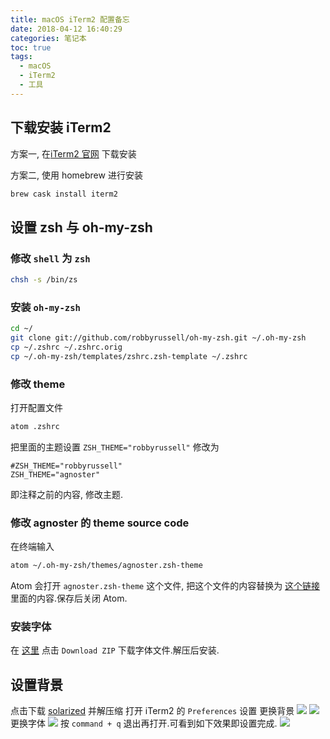 ```yaml
---
title: macOS iTerm2 配置备忘
date: 2018-04-12 16:40:29
categories: 笔记本
toc: true
tags:
  - macOS
  - iTerm2
  - 工具
---
```


## 下载安装 iTerm2
方案一, 在[iTerm2 官网](https://www.iterm2.com/) 下载安装

方案二, 使用 homebrew 进行安装

```bash
brew cask install iterm2
```

## 设置 zsh 与 oh-my-zsh

### 修改 `shell` 为 `zsh`

```bash
chsh -s /bin/zs
```

### 安装 `oh-my-zsh`

```bash
cd ~/
git clone git://github.com/robbyrussell/oh-my-zsh.git ~/.oh-my-zsh
cp ~/.zshrc ~/.zshrc.orig
cp ~/.oh-my-zsh/templates/zshrc.zsh-template ~/.zshrc
```

### 修改 theme
打开配置文件

```bash
atom .zshrc
```

把里面的主题设置 `ZSH_THEME="robbyrussell"` 修改为

```
#ZSH_THEME="robbyrussell"
ZSH_THEME="agnoster"
```

即注释之前的内容, 修改主题.

### 修改 agnoster 的 theme source code
在终端输入

```bash
atom ~/.oh-my-zsh/themes/agnoster.zsh-theme
```

Atom 会打开 `agnoster.zsh-theme` 这个文件, 把这个文件的内容替换为 [这个链接](https://gist.github.com/agnoster/3712874/raw/c3107c06c04fb42b0ca27b0a81b15854819969c6/agnoster.zsh-theme ) 里面的内容.保存后关闭 Atom.

### 安装字体
在 [这里](https://gist.github.com/qrush/1595572) 点击 `Download ZIP` 下载字体文件.解压后安装.

## 设置背景
点击下载 [solarized](http://ethanschoonover.com/solarized/files/solarized.zip) 并解压缩
打开 iTerm2 的 `Preferences` 设置
更换背景
![](http://oih6hf7qs.bkt.clouddn.com/18-6-18/1740122.jpg)
![](http://oih6hf7qs.bkt.clouddn.com/18-6-18/30339310.jpg)
更换字体
![](http://oih6hf7qs.bkt.clouddn.com/18-6-18/98871498.jpg)
按 `command + q` 退出再打开.可看到如下效果即设置完成.
![](http://oih6hf7qs.bkt.clouddn.com/18-6-18/34191125.jpg)
